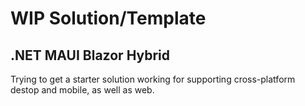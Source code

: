 # WIP Solution/Template

## .NET MAUI Blazor Hybrid

Trying to get a starter solution working for supporting cross-platform destop and mobile, as well as web.
